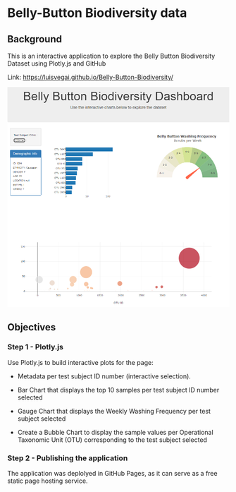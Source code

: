 # Belly-Button Biodiversity data

## Background

This is an interactive application to explore the Belly Button Biodiversity Dataset using Plotly.js and GitHub

Link:  https://luisvegai.github.io/Belly-Button-Biodiversity/

 ![Plot 1](challenge12.png)

## Objectives

### Step 1 - Plotly.js

Use Plotly.js to build interactive plots for the page:

* Metadata per test subject ID number (interactive selection).

* Bar Chart that displays the top 10 samples per test subject ID number selected

* Gauge Chart that displays the Weekly Washing Frequency per test subject selected

* Create a Bubble Chart to display the sample values per Operational Taxonomic Unit (OTU) corresponding to the test subject selected


### Step 2 - Publishing the application

The application was deplolyed in GitHub Pages, as it can serve as a free static page hosting service.

